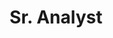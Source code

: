 ---
name: Neda Khan 
title: Sr. Analyst
twitter: 
linkedin: neda-khan-946672100
1bgpic: /images/bg/photo12.jpg
pic: /images/team/neda.jpg
text: >
  Neda is a Senior Way to Health Applications Specialist at the Center for Health Initiatives and Behavioral Economics. She works with research teams to design, implement, and support their behavioral health intervention studies on the Way to Health platform. Prior to working with Way to Health, she was a clinical research coordinator under Dr. Peter Reese’s Lab. <br/> <br/>She managed a behavioral health clinical trial to encourage kidney stone patients to drink more water. She received her Bachelor’s degree from Drexel University in Biological Sciences with a minor in Psychology.
group: Operations
---